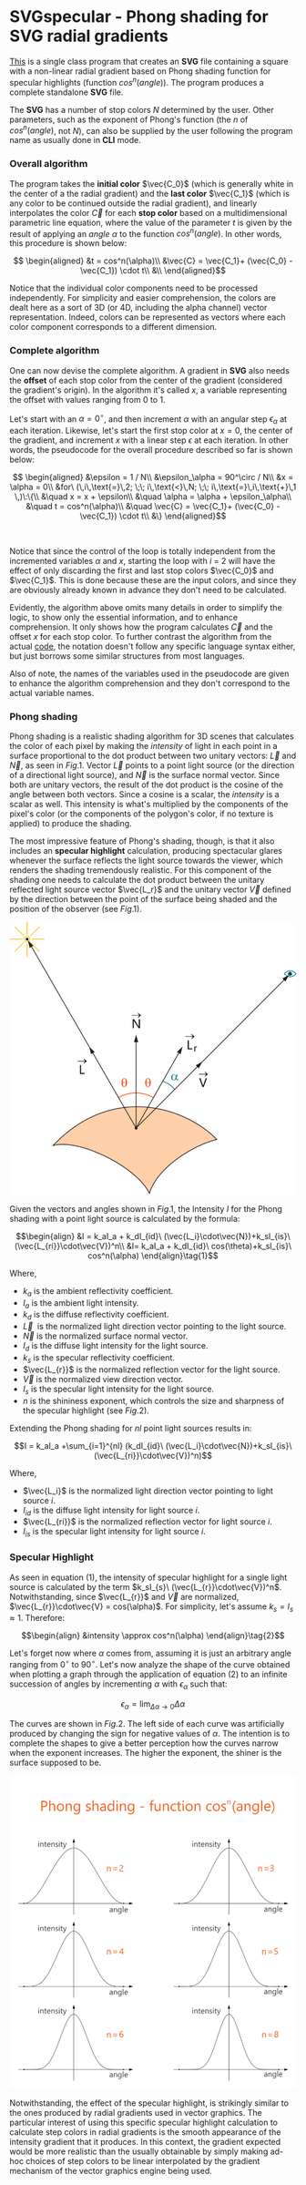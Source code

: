 # SVGspecular - Phong shading for SVG radial gradients

[This](SVGspecular.java) is a single class program that creates an **SVG** file containing a square with a non-linear radial gradient based on Phong shading function for specular highlights (function $cos^n(angle)$​). The program produces a complete standalone **SVG** file.

The **SVG** has a number of stop colors $N$ determined by the user. Other parameters, such as the
exponent of Phong's function (the $n$ of $cos^n(angle)$, not $N$), can also be supplied by the user following the program name as usually done in **CLI** mode.

### Overall algorithm

The program takes the **initial color** $\vec{C_0}$ (which is generally white in the center of a the radial
gradient) and the **last color** $\vec{C_1}$ (which is any color to be continued outside the radial gradient),
and linearly interpolates the color $\vec{C}$ for each **stop color** based on a multidimensional parametric line equation, where the value of the parameter $t$ is given by the result of applying an $angle$ $\alpha$ to the function $cos^n(angle)$. In other words, this procedure is shown below:

```math
  \begin{aligned}
     &t = cos^n(\alpha)\\
     &\vec{C} = \vec{C_1}+ (\vec{C_0} - \vec{C_1}) \cdot t\\
     &\\
  \end{aligned}
 ```

Notice that the individual color components need to be processed independently. For simplicity and easier comprehension, the colors are dealt here as a sort of 3D (or 4D, including the alpha channel) vector representation. Indeed, colors can be represented as vectors where each color component corresponds to a different dimension.

### Complete algorithm

One can now devise the complete algorithm. A gradient in **SVG** also needs the **offset** of each stop color from the center of the gradient (considered the gradient's origin). In the algorithm it's called $x$, a variable representing the offset with values ranging from $0$ to $1$. 

Let's start with an $\alpha=0^\circ$, and then increment $\alpha$ with an angular step $\epsilon_\alpha$ at each iteration. Likewise, let's start the first stop color at $x = 0$, the center of the gradient, and increment $x$ with a linear step $\epsilon$ at each iteration. In other words, the pseudocode for the overall procedure described so far is shown below:

```math
 \begin{aligned}
    &\epsilon = 1 / N\\
    &\epsilon_\alpha = 90^\circ / N\\
    &x = \alpha = 0\\
    &for\ (\,i\,\text{=}\,2; \;\; i\,\text{<}\,N; \;\; i\,\text{=}\,i\,\text{+}\,1 \,)\:\{\\
    &\quad x = x + \epsilon\\
    &\quad \alpha = \alpha + \epsilon_\alpha\\
    &\quad t = cos^n(\alpha)\\
    &\quad \vec{C} = \vec{C_1}+ (\vec{C_0} - \vec{C_1}) \cdot t\\
    &\}
  \end{aligned}
```
<br>

Notice that since the control of the loop is totally independent from the incremented variables $\alpha$ and $x$, starting the loop with $i\ \text{=}\ 2$ will have the effect of only discarding the first and last stop colors $\vec{C_0}$ and $\vec{C_1}$. This is done because these are the input colors, and since they are obviously already known in advance they don't need to be calculated.

Evidently, the algorithm above omits many details in order to simplify the logic, to show only the essential information, and to enhance comprehension. It only shows how the program calculates $\vec{C}$ and the offset $x$ for each stop color. To further contrast the algorithm from the actual [code](SVGspecular.java), the notation doesn't follow any specific language syntax either, but just borrows some similar structures from most languages.

Also of note, the names of the variables used in the pseudocode are given to enhance the algorithm comprehension and they don't correspond to the actual variable names.

### Phong shading

Phong shading is a realistic shading algorithm for 3D scenes that calculates the color of each pixel by making the $intensity$ of light in each point in a surface proportional to the dot product between two unitary vectors: $\vec{L}$ and $\vec{N}$, as seen in $Fig. 1$. Vector $\vec{L}$ points to a point light source (or the direction of a directional light source), and $\vec{N}$ is the surface normal vector. Since both are unitary vectors, the result of the dot product is the cosine of the angle between both vectors. Since a cosine is a scalar, the $intensity$ is a scalar as well. This intensity is what's multiplied by the components of the pixel's color (or the components of the polygon's color, if no texture is applied) to produce the shading.

The most impressive feature of Phong's shading, though, is that it also includes an **specular highlight** calculation, producing spectacular glares whenever the surface reflects the light source towards the viewer, which renders the shading tremendously realistic. For this component of the shading one needs to calculate the dot product between the unitary reflected light source vector $\vec{L_r}$ and the unitary vector $\vec{V}$ defined by the direction between the point of the surface being shaded and the position of the observer (see $Fig. 1$).

<p align="center">
    <img src="phong-specular-3d.svg">
</p>

Given the vectors and angles shown in $Fig. 1$, the Intensity $I$ for the Phong shading with a point light source is calculated by the formula:
```math
\begin{align}
&I = k_aI_a + k_dI_{id}\ (\vec{L_i}\cdot\vec{N})+k_sI_{is}\ (\vec{L_{ri}}\cdot\vec{V})^n\\
&I= k_aI_a + k_dI_{id}\ cos(\theta)+k_sI_{is}\ cos^n(\alpha)
\end{align}\tag{1}
```
Where,
- $k_a$​ is the ambient reflectivity coefficient.
- $I_a$​ is the ambient light intensity.
- $k_d$​ is the diffuse reflectivity coefficient.
- $\vec{L}$​  is the normalized light direction vector pointing to the light source.
- $\vec{N}$ is the normalized surface normal vector.
- $I_{d}$ is the diffuse light intensity for the light source.
- $k_s$​ is the specular reflectivity coefficient.
- $\vec{L_{r}}$ is the normalized reflection vector for the light source.
- $\vec{V}$ is the normalized view direction vector.
- $I_{s}$ is the specular light intensity for the light source.
- $n$ is the shininess exponent, which controls the size and sharpness of the specular highlight (see $Fig. 2$).

Extending the Phong shading for $nl$ point light sources results in:
```math
I = k_aI_a +\sum_{i=1}^{nl} (k_dI_{id}\ (\vec{L_i}\cdot\vec{N})+k_sI_{is}\ (\vec{L_{ri}}\cdot\vec{V})^n)
```
Where,
- $\vec{L_i}$​ is the normalized light direction vector pointing to light source $i$.
- $I_{id}$ is the diffuse light intensity for light source $i$.
- $\vec{L_{ri}}$ is the normalized reflection vector for light source $i$.
- $I_{is}$ is the specular light intensity for light source $i$.

### Specular Highlight

As seen in equation $(1)$, the intensity of specular highlight for a single light source is calculated by the term $k_sI_{s}\ (\vec{L_{r}}\cdot\vec{V})^n$. Notwithstanding, since $\vec{L_{r}}$ and $\vec{V}$ are normalized, $\vec{L_{r}}\cdot\vec{V} = cos(\alpha)$. For simplicity, let's assume $k_s = I_{s}\approx 1$. Therefore:
```math
\begin{align}
&intensity \approx cos^n(\alpha)
\end{align}\tag{2}
```
Let's forget now where $\alpha$ comes from, assuming it is just an arbitrary angle ranging from $0^\circ$ to $90^\circ$. Let's now analyze the shape of the curve obtained when plotting a graph through the application of equation $(2)$ to an infinite succession of angles by incrementing $\alpha$ with $\epsilon_\alpha$ such that:
```math
\epsilon_\alpha = \lim_{\Delta\alpha\to 0}\Delta\alpha
```
The curves are shown in $Fig. 2$. The left side of each curve was artificially produced by changing the sign for negative values of $\alpha$. The intention is to complete the shapes to give a better perception how the curves narrow when the exponent increases. The higher the exponent, the shiner is the surface supposed to be.

<p align="center">
    <img src="phong.svg">
</p>

Notwithstanding, the effect of the specular highlight, is strikingly similar to the ones produced by radial gradients used in vector graphics. The particular interest of using this specific specular highlight calculation to calculate step colors in radial gradients is the smooth appearance of the intensity gradient that it produces. In this context, the gradient expected would be more realistic than the usually obtainable by simply making ad-hoc choices of step colors to be linear interpolated by the gradient mechanism of  the vector graphics engine being used.
